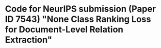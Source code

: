 # Code for NeurIPS submission (Paper ID 7543) "None Class Ranking Loss for Document-Level Relation Extraction"
